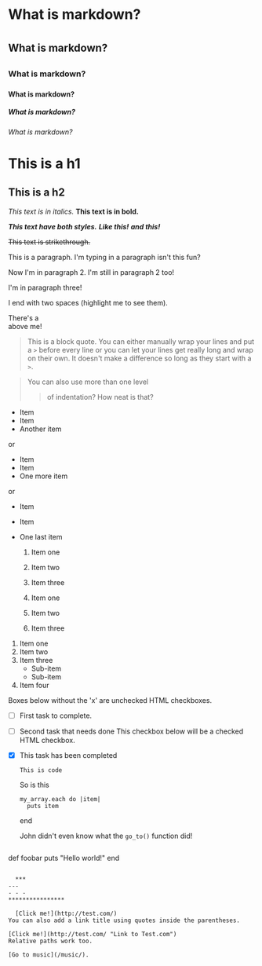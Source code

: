 # What is markdown? <h1>
## What is markdown? <h2>
### What is markdown? <h3>
#### What is markdown? <h4>
##### What is markdown? <h5>
###### What is markdown? <h6>
  
  This is a h1
=============

This is a h2
-------------
  
 *This text is in italics.*
**This text is in bold.**

  ***This text have both styles.***
**_Like this!_**
*__and this!__*

  ~~This text is strikethrough.~~
  
This is a paragraph. I'm typing in a paragraph isn't this fun?

Now I'm in paragraph 2.
I'm still in paragraph 2 too!


I'm in paragraph three!

  I end with two spaces (highlight me to see them).

There's a <br /> above me!
  
  > This is a block quote. You can either
> manually wrap your lines and put a `>` before every line or you can let your lines get really long and wrap on their own.
> It doesn't make a difference so long as they start with a `>`.

> You can also use more than one level
>> of indentation?
> How neat is that?
  
  * Item
* Item
* Another item

or

+ Item
+ Item
+ One more item

or

- Item
- Item
- One last item
  
  1. Item one
  2. Item two
  3. Item three

  1. Item one
  1. Item two
  1. Item three
  
1. Item one
2. Item two
3. Item three
    * Sub-item
    * Sub-item
4. Item four

  Boxes below without the 'x' are unchecked HTML checkboxes.
- [ ] First task to complete.
- [ ] Second task that needs done
This checkbox below will be a checked HTML checkbox.
- [x] This task has been completed
  
      This is code
    So is this
  
      my_array.each do |item|
        puts item
    end

  John didn't even know what the `go_to()` function did!
  
  ```ruby
def foobar
    puts "Hello world!"
end
```
  
  ***
---
- - -
****************
  
  [Click me!](http://test.com/)
You can also add a link title using quotes inside the parentheses.

[Click me!](http://test.com/ "Link to Test.com")
Relative paths work too.

[Go to music](/music/).
